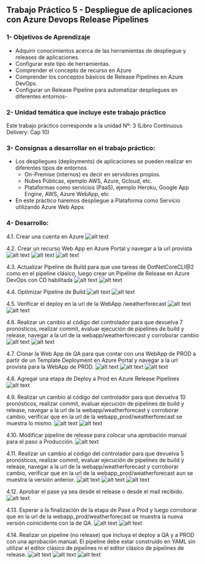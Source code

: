 ## Trabajo Práctico 5 - Despliegue de aplicaciones con Azure Devops Release Pipelines

### 1- Objetivos de Aprendizaje
 - Adquirir conocimientos acerca de las herramientas de despliegue y releases de aplicaciones.
 - Configurar este tipo de herramientas.
 - Comprender el concepto de recurso en Azure
 - Comprender los conceptos básicos de Release Pipelines en Azure DevOps.
 - Configurar un Release Pipeline para automatizar despliegues en diferentes entornos-

### 2- Unidad temática que incluye este trabajo práctico
Este trabajo práctico corresponde a la unidad Nº: 3 (Libro Continuous Delivery: Cap 10)

### 3- Consignas a desarrollar en el trabajo práctico:
 - Los despliegues (deployments) de aplicaciones se pueden realizar en diferentes tipos de entornos
   - On-Premise (internos) es decir en servidores propios.
   - Nubes Públicas, ejemplo AWS, Azure, Gcloud, etc.
   - Plataformas como servicios (PaaS), ejemplo Heroku, Google App Engine, AWS, Azure WebApp, etc
 - En este práctico haremos despliegue a Plataforma como Servicio utilizando Azure Web Apps

### 4- Desarrollo:
4.1\. Crear una cuenta en Azure
![alt text](1.png)

4.2\. Crear un recurso Web App en Azure Portal y navegar a la url provista
![alt text](2A.png)
![alt text](2B.png)
![alt text](2C.png)

4.3\. Actualizar Pipeline de Build para que use tareas de DotNetCoreCLI@2 como en el pipeline clásico, luego crear un Pipeline de Release en Azure DevOps con CD habilitada
![alt text](3A.png)
![alt text](3B.png)

4.4\. Optimizar Pipeline de Build
![alt text](3AA.png)
![alt text](33.png)

4.5\. Verificar el deploy en la url de la WebApp /weatherforecast
![alt text](AAAA.png)
![alt text](AAA.png)



4.6\. Realizar un cambio al código del controlador para que devuelva 7 pronósticos, realizar commit, evaluar ejecución de pipelines de build y release, navegar a la url de la webapp/weatherforecast y corroborar cambio
![alt text](S1.png)
![alt text](S.png)


4.7\. Clonar la Web App de QA para que contar con una WebApp de PROD a partir de un Template Deployment en Azure Portal y navegar a la url provista para la WebApp de PROD.
![alt text](44C.png)
![alt text](44A.png)
![alt text](44B.png)

4.8\. Agregar una etapa de Deploy a Prod en Azure Release Pipelines 
![alt text](Z.png)


4.9\.  Realizar un cambio al código del controlador para que devuelva 10 pronósticos, realizar commit, evaluar ejecución de pipelines de build y release, navegar a la url de la webapp/weatherforecast y corroborar cambio, verificar que en la url de la webapp_prod/weatherforecast se muestra lo mismo.
![alt text](image-1.png)
![alt text](image-2.png)

4.10\. Modificar pipeline de release para colocar una aprobación manual para el paso a Producción.
![alt text](AP.png)

4.11\. Realizar un cambio al código del controlador para que devuelva 5 pronósticos, realizar commit, evaluar ejecución de pipelines de build y release, navegar a la url de la webapp/weatherforecast y corroborar cambio, verificar que en la url de la webapp_prod/weatherforecast aun se muestra la versión anterior.
![alt text](image-3.png)
![alt text](image-4.png)
![alt text](image-5.png)

4.12\. Aprobar el pase ya sea desde el release o desde el mail recibido. 
![alt text](CC.png)


4.13\. Esperar a la finalización de la etapa de Pase a Prod y luego corroborar que en la url de la webapp_prod/weatherforecast se muestra la nueva versión coinicidente con la de QA.
![alt text](image.png)
![alt text](image-6.png)


4.14\. Realizar un pipeline (no release) que incluya el deploy a QA y a PROD con una aprobación manual. El pipeline debe estar construido en YAML sin utilizar el editor clásico de pipelines ni el editor clásico de pipelines de release.
![alt text](image-7.png)
![alt text](image-8.png)
![alt text](image-9.png)






